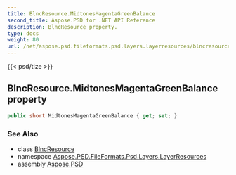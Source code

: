 ```yaml
---
title: BlncResource.MidtonesMagentaGreenBalance
second_title: Aspose.PSD for .NET API Reference
description: BlncResource property. 
type: docs
weight: 80
url: /net/aspose.psd.fileformats.psd.layers.layerresources/blncresource/midtonesmagentagreenbalance/
---
```

{{< psd/tize >}}
## BlncResource.MidtonesMagentaGreenBalance property

```csharp
public short MidtonesMagentaGreenBalance { get; set; }
```

### See Also

* class [BlncResource](../)
* namespace [Aspose.PSD.FileFormats.Psd.Layers.LayerResources](../../blncresource/)
* assembly [Aspose.PSD](../../../)


